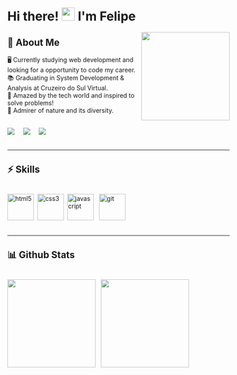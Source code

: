 <h1 align="left"> Hi there! <img src = "https://raw.githubusercontent.com/MartinHeinz/MartinHeinz/master/wave.gif" width = 30px> I'm Felipe</h1>

<img align='right' src='https://media.tenor.com/_DOBjnGspYAAAAAC/code-coding.gif' width='200"'>

## 💬 About Me 

🖥️ Currently studying web development and looking for a opportunity to code my career.</br>
📚 Graduating in System Development & Analysis at Cruzeiro do Sul Virtual.</br>
🔭 Amazed by the tech world and inspired to solve problems!</br>
🌱 Admirer of nature and its diversity.
</br>
</br>

<div align="left">
<a href="https://www.linkedin.com/in/felipe-amaral-a366a323a/"><img src="https://img.shields.io/badge/LinkedIn-0077B5?style=for-the-badge&logo=linkedin&logoColor=white" /></a>&nbsp;&nbsp;&nbsp;&nbsp;  
<a href="mailto:felipeamaral.bio@gmail.com?subject=Olá%20Felipe%20Amaral"><img src="https://img.shields.io/badge/gmail-%23D14836.svg?&style=for-the-badge&logo=gmail&logoColor=white" /></a>&nbsp;&nbsp;&nbsp;&nbsp;
<a href="https://codepen.io/FelipeAmrl"><img src="https://img.shields.io/badge/Codepen-000000?style=for-the-badge&logo=codepen&logoColor=white" /></a>&nbsp;&nbsp;&nbsp;&nbsp;
</div>

</br>
<hr/>

## ⚡ Skills 
</br>

<div align="left" style="display: inline_block">
    <img width="60" alt="html5" src="https://cdn.jsdelivr.net/gh/devicons/devicon/icons/html5/html5-plain-wordmark.svg"/>&nbsp;
    <img width="60" alt="css3" src="https://cdn.jsdelivr.net/gh/devicons/devicon/icons/css3/css3-plain-wordmark.svg"/>&nbsp;
    <img width="60" alt="javascript" src="https://cdn.jsdelivr.net/gh/devicons/devicon/icons/javascript/javascript-original.svg"/>&nbsp;&nbsp;
    <img width="60" alt="git" src="https://cdn.jsdelivr.net/gh/devicons/devicon/icons/git/git-original.svg"/>  
</div>
</br>

<hr/>

## 📊 Github Stats
</br>

<div align="left"> 
<img height = "200em" src="https://github-readme-stats.vercel.app/api/top-langs/?username=FelipeAmrl&show_icons=true&theme=dracula"/>&nbsp;&nbsp;
<img height = "200em" src="https://github-readme-stats.vercel.app/api?username=FelipeAmrl&show_icons=true&theme=dracula" />
</div>




